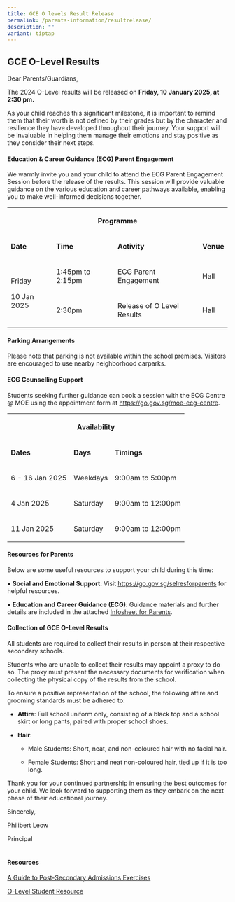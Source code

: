 ```yaml
---
title: GCE O levels Result Release
permalink: /parents-information/resultrelease/
description: ""
variant: tiptap
---
```

<h2>GCE O-Level Results</h2>
<p>Dear Parents/Guardians,</p>
<p></p>
<p>The 2024 O-Level results will be released on <strong>Friday, 10 January 2025, at 2:30 pm.</strong>
</p>
<p></p>
<p>As your child reaches this significant milestone, it is important to remind
them that their worth is not defined by their grades but by the character
and resilience they have developed throughout their journey. Your support
will be invaluable in helping them manage their emotions and stay positive
as they consider their next steps.</p>
<h4>Education &amp; Career Guidance (ECG) Parent Engagement</h4>
<p>We warmly invite you and your child to attend the ECG Parent Engagement
Session before the release of the results. This session will provide valuable
guidance on the various education and career pathways available, enabling
you to make well-informed decisions together.</p>
<p></p>
<table style="minWidth: 100px">
<colgroup>
<col>
<col>
<col>
<col>
</colgroup>
<tbody>
<tr>
<th rowspan="1" colspan="4">
<p>Programme</p>
</th>
</tr>
<tr>
<td rowspan="1" colspan="1">
<p><strong>Date</strong>
</p>
</td>
<td rowspan="1" colspan="1">
<p><strong>Time</strong>
</p>
</td>
<td rowspan="1" colspan="1">
<p><strong>Activity</strong>
</p>
</td>
<td rowspan="1" colspan="1">
<p><strong>Venue</strong>
</p>
</td>
</tr>
<tr>
<td rowspan="2" colspan="1">
<p>Friday</p>
<p>10 Jan 2025</p>
</td>
<td rowspan="1" colspan="1">
<p>1:45pm to 2:15pm</p>
</td>
<td rowspan="1" colspan="1">
<p>ECG Parent Engagement</p>
</td>
<td rowspan="1" colspan="1">
<p>Hall</p>
</td>
</tr>
<tr>
<td rowspan="1" colspan="1">
<p>2:30pm</p>
</td>
<td rowspan="1" colspan="1">
<p>Release of O Level Results</p>
</td>
<td rowspan="1" colspan="1">
<p>Hall</p>
</td>
</tr>
</tbody>
</table>
<p></p>
<h4>Parking Arrangements</h4>
<p>Please note that parking is not available within the school premises.
Visitors are encouraged to use nearby neighborhood carparks.</p>
<p></p>
<h4>ECG Counselling Support</h4>
<p>Students seeking further guidance can book a session with the ECG Centre
@ MOE using the appointment form at <a href="https://go.gov.sg/moe-ecg-centre" rel="noopener noreferrer nofollow" target="_blank">https://go.gov.sg/moe-ecg-centre</a>.</p>
<p></p>
<table style="minWidth: 75px">
<colgroup>
<col>
<col>
<col>
</colgroup>
<tbody>
<tr>
<th rowspan="1" colspan="3">
<p>Availability</p>
</th>
</tr>
<tr>
<td rowspan="1" colspan="1">
<p><strong>Dates</strong>
</p>
</td>
<td rowspan="1" colspan="1">
<p><strong>Days</strong>
</p>
</td>
<td rowspan="1" colspan="1">
<p><strong>Timings</strong>
</p>
</td>
</tr>
<tr>
<td rowspan="1" colspan="1">
<p>6 - 16 Jan 2025</p>
</td>
<td rowspan="1" colspan="1">
<p>Weekdays</p>
</td>
<td rowspan="1" colspan="1">
<p>9:00am to 5:00pm</p>
</td>
</tr>
<tr>
<td rowspan="1" colspan="1">
<p>4 Jan 2025</p>
</td>
<td rowspan="1" colspan="1">
<p>Saturday</p>
</td>
<td rowspan="1" colspan="1">
<p>9:00am to 12:00pm</p>
</td>
</tr>
<tr>
<td rowspan="1" colspan="1">
<p>11 Jan 2025</p>
</td>
<td rowspan="1" colspan="1">
<p>Saturday</p>
</td>
<td rowspan="1" colspan="1">
<p>9:00am to 12:00pm</p>
</td>
</tr>
</tbody>
</table>
<p></p>
<h4>Resources for Parents</h4>
<p>Below are some useful resources to support your child during this time:</p>
<p>• <strong>Social and Emotional Support</strong>: Visit <a href="https://go.gov.sg/selresforparents" rel="noopener noreferrer nofollow" target="_blank">https://go.gov.sg/selresforparents</a> for
helpful resources.</p>
<p>• <strong>Education and Career Guidance (ECG)</strong>: Guidance materials
and further details are included in the attached <a href="/files/Infosheet_for_Parents__O_Level_.pdf" rel="noopener noreferrer nofollow" target="_blank">Infosheet for Parents</a>.</p>
<p></p>
<h4>Collection of GCE O-Level Results</h4>
<p>All students are required to collect their results in person at their
respective secondary schools.</p>
<p>Students who are unable to collect their results may appoint a proxy to
do so. The proxy must present the necessary documents for verification
when collecting the physical copy of the results from the school.</p>
<p>To ensure a positive representation of the school, the following attire
and grooming standards must be adhered to:</p>
<ul data-tight="true" class="tight">
<li>
<p><strong>Attire</strong>: Full school uniform only, consisting of a black
top and a school skirt or long pants, paired with proper school shoes.</p>
</li>
<li>
<p><strong>Hair</strong>:</p>
<ul data-tight="true" class="tight">
<li>
<p>Male Students: Short, neat, and non-coloured hair with no facial hair.</p>
</li>
<li>
<p>Female Students: Short and neat non-coloured hair, tied up if it is too
long.</p>
</li>
</ul>
</li>
</ul>
<p>Thank you for your continued partnership in ensuring the best outcomes
for your child. We look forward to supporting them as they embark on the
next phase of their educational journey.</p>
<p>Sincerely,</p>
<p>Philibert Leow</p>
<p>Principal</p>
<h4><br>Resources</h4>
<p></p>
<p><a href="/files/A_Guide_to_Post_Secondary_Admissions_Exercises.pdf" rel="noopener nofollow" target="_blank">A Guide to Post-Secondary Admissions Exercises</a>
</p>
<p><a href="/files/O_level_Student_Resource.pdf" rel="noopener nofollow" target="_blank">O-Level Student Resource</a>
</p>